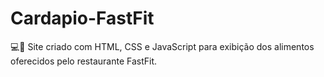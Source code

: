 # Cardapio-FastFit
 💻🌮 Site criado com HTML, CSS e JavaScript para exibição dos alimentos oferecidos pelo restaurante FastFit. 
